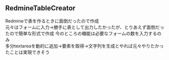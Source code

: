 ## RedmineTableCreator

Redmineで表を作るときに面倒だったので作成  
元々はフォームに入力→勝手に表として出力したかったが、とりあえず面倒だったので簡単な形式で作成
今のところの機能は必要なフォームの数を入力するのみ  
多分textareaを動的に追加→要素を取得→文字列を生成とやれば元々やりたかったことは実現できそう  